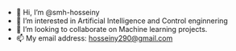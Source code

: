 - 👋 Hi, I’m @smh-hosseiny
- 👀 I’m interested in Artificial Intelligence and Control enginnering
- 💞️ I’m looking to collaborate on Machine learning projects.
- 📫 My email address: hosseiny290@gmail.com

<!---
smh-hosseiny/smh-hosseiny is a ✨ special ✨ repository because its `README.md` (this file) appears on your GitHub profile.
You can click the Preview link to take a look at your changes.
--->
